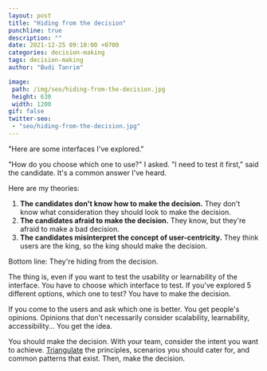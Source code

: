 ```yaml
---
layout: post
title: "Hiding from the decision"
punchline: true
description: ""
date: 2021-12-25 09:10:00 +0700
categories: decision-making
tags: decision-making
author: "Budi Tanrim"

image:
 path: /img/seo/hiding-from-the-decision.jpg
 height: 630
 width: 1200
gif: false
twitter-seo: 
 - "seo/hiding-from-the-decision.jpg"
---
```


"Here are some interfaces I've explored." 

"How do you choose which one to use?" I asked. "I need to test it first," said the candidate. It's a common answer I've heard. 

Here are my theories:

1. **The candidates don't know how to make the decision.** They don't know what consideration they should look to make the decision.
2. **The candidates afraid to make the decision.** They know, but they're afraid to make a bad decision.
3. **The candidates misinterpret the concept of user-centricity.** They think users are the king, so the king should make the decision.

Bottom line: They're hiding from the decision.

The thing is, even if you want to test the usability or learnability of the interface. You have to choose which interface to test. If you've explored 5 different options, which one to test? You have to make the decision.

If you come to the users and ask which one is better. You get people's opinions. Opinions that don't necessarily consider scalability, learnability, accessibility... You get the idea.

You should make the decision. With your team, consider the intent you want to achieve. [Triangulate](https://buditanrim.co/2021/triangulation/) the principles, scenarios you should cater for, and common patterns that exist. Then, make the decision.
